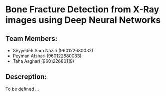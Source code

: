 # Bone Fracture Detection from X-Ray images using Deep Neural Networks

## Team Members:
- Seyyedeh Sara Naziri (960122680032)
- Peyman Afshari (960122680083)
- Taha Asghari (960122680119)

## Descreption:
To be defined ...
